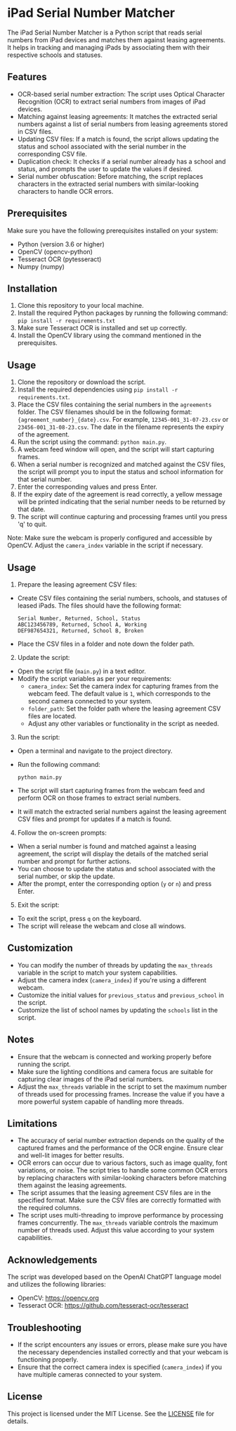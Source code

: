 # iPad Serial Number Matcher

The iPad Serial Number Matcher is a Python script that reads serial numbers from iPad devices and matches them against leasing agreements. It helps in tracking and managing iPads by associating them with their respective schools and statuses.

## Features

- OCR-based serial number extraction: The script uses Optical Character Recognition (OCR) to extract serial numbers from images of iPad devices.
- Matching against leasing agreements: It matches the extracted serial numbers against a list of serial numbers from leasing agreements stored in CSV files.
- Updating CSV files: If a match is found, the script allows updating the status and school associated with the serial number in the corresponding CSV file.
- Duplication check: It checks if a serial number already has a school and status, and prompts the user to update the values if desired.
- Serial number obfuscation: Before matching, the script replaces characters in the extracted serial numbers with similar-looking characters to handle OCR errors.

## Prerequisites

Make sure you have the following prerequisites installed on your system:

- Python (version 3.6 or higher)
- OpenCV (opencv-python)
- Tesseract OCR (pytesseract)
- Numpy (numpy)

## Installation

1. Clone this repository to your local machine.
2. Install the required Python packages by running the following command:
   `pip install -r requirements.txt`
3. Make sure Tesseract OCR is installed and set up correctly.
4. Install the OpenCV library using the command mentioned in the prerequisites.


## Usage

1. Clone the repository or download the script.
2. Install the required dependencies using `pip install -r requirements.txt`.
3. Place the CSV files containing the serial numbers in the `agreements` folder. The CSV filenames should be in the following format: `{agreement_number}_{date}.csv`. For example, `12345-001_31-07-23.csv` or `23456-001_31-08-23.csv`. The date in the filename represents the expiry of the agreement.
4. Run the script using the command: `python main.py`.
5. A webcam feed window will open, and the script will start capturing frames.
6. When a serial number is recognized and matched against the CSV files, the script will prompt you to input the status and school information for that serial number.
7. Enter the corresponding values and press Enter.
8. If the expiry date of the agreement is read correctly, a yellow message will be printed indicating that the serial number needs to be returned by that date.
9.  The script will continue capturing and processing frames until you press 'q' to quit.

Note: Make sure the webcam is properly configured and accessible by OpenCV. Adjust the `camera_index` variable in the script if necessary.

## Usage

1. Prepare the leasing agreement CSV files:
- Create CSV files containing the serial numbers, schools, and statuses of leased iPads. The files should have the following format:

  ```
  Serial Number, Returned, School, Status
  ABC123456789, Returned, School A, Working
  DEF987654321, Returned, School B, Broken
  ```

- Place the CSV files in a folder and note down the folder path.

2. Update the script:
- Open the script file (`main.py`) in a text editor.
- Modify the script variables as per your requirements:
  - `camera_index`: Set the camera index for capturing frames from the webcam feed. The default value is `1`, which corresponds to the second camera connected to your system.
  - `folder_path`: Set the folder path where the leasing agreement CSV files are located.
  - Adjust any other variables or functionality in the script as needed.

3. Run the script:
- Open a terminal and navigate to the project directory.
- Run the following command:

  ```
  python main.py
  ```

- The script will start capturing frames from the webcam feed and perform OCR on those frames to extract serial numbers.
- It will match the extracted serial numbers against the leasing agreement CSV files and prompt for updates if a match is found.

4. Follow the on-screen prompts:
- When a serial number is found and matched against a leasing agreement, the script will display the details of the matched serial number and prompt for further actions.
- You can choose to update the status and school associated with the serial number, or skip the update.
- After the prompt, enter the corresponding option (`y` or `n`) and press Enter.

5. Exit the script:
- To exit the script, press `q` on the keyboard.
- The script will release the webcam and close all windows.

## Customization

- You can modify the number of threads by updating the `max_threads` variable in the script to match your system capabilities.
- Adjust the camera index (`camera_index`) if you're using a different webcam.
- Customize the initial values for `previous_status` and `previous_school` in the script.
- Customize the list of school names by updating the `schools` list in the script.

## Notes

- Ensure that the webcam is connected and working properly before running the script.
- Make sure the lighting conditions and camera focus are suitable for capturing clear images of the iPad serial numbers.
- Adjust the `max_threads` variable in the script to set the maximum number of threads used for processing frames. Increase the value if you have a more powerful system capable of handling more threads.


## Limitations

- The accuracy of serial number extraction depends on the quality of the captured frames and the performance of the OCR engine. Ensure clear and well-lit images for better results.
- OCR errors can occur due to various factors, such as image quality, font variations, or noise. The script tries to handle some common OCR errors by replacing characters with similar-looking characters before matching them against the leasing agreements.
- The script assumes that the leasing agreement CSV files are in the specified format. Make sure the CSV files are correctly formatted with the required columns.
- The script uses multi-threading to improve performance by processing frames concurrently. The `max_threads` variable controls the maximum number of threads used. Adjust this value according to your system capabilities.

## Acknowledgements

The script was developed based on the OpenAI ChatGPT language model and utilizes the following libraries:

- OpenCV: https://opencv.org
- Tesseract OCR: https://github.com/tesseract-ocr/tesseract

## Troubleshooting

- If the script encounters any issues or errors, please make sure you have the necessary dependencies installed correctly and that your webcam is functioning properly.
- Ensure that the correct camera index is specified (`camera_index`) if you have multiple cameras connected to your system.

## License

This project is licensed under the MIT License. See the [LICENSE](LICENSE) file for details.

